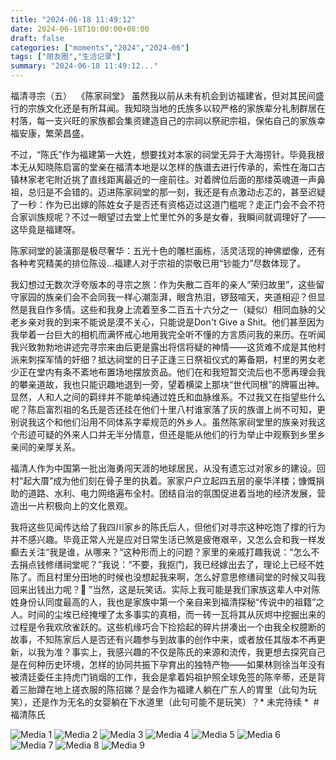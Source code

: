 ```yaml
---
title: "2024-06-18 11:49:12"
date: 2024-06-18T10:00:00+08:00
draft: false
categories: ["moments","2024","2024-06"]
tags: ["朋友圈","生活记录"]
summary: "2024-06-18 11:49:12..."
---
```


福清寻宗（五）
​
​《陈家祠堂》
​
​虽然我以前从未有机会到访福建省，但对其民间盛行的宗族文化还是有所耳闻。我知晓当地的氏族多以较严格的家族辈分礼制群居在村落，每一支兴旺的家族都会集资建造自己的宗祠以祭祀宗祖，保佑自己的家​族幸福安康，繁荣昌盛。

不过，“陈氏”作为福建第一大姓，想要找对本家的祠堂无异于大海捞针。毕竟我根本无从知晓陈启富的堂亲在福清本地是以怎样的族谱去进行传承的，索性在海口古镇林家老宅附近挑了直线距离最近的一座前往。对着牌位后面的那缕英魂道一声鼻祖，总归是不会错的。
​
​迈进陈家祠堂的那一刻，我还是有点激动忐忑的，甚至迟疑了一秒：作为已出嫁的陈姓女子是否还有资格迈过这道门槛呢？走正门会不会不符合家训族规呢？不过一眼望过去堂上忙里忙外的多是女眷，我瞬间就调理好了——这毕竟是福建呀。

陈家祠堂的装潢那是极尽奢华：五光十色的雕栏画栋，活灵活现的神佛塑像，还有各种考究精美的排位陈设…福建人对于宗祖的崇敬已用“钞能力”尽数体现了。

我幻想过无数次浮夸版本的寻宗之旅：作为失散二百年的亲人“荣归故里”，这些留守家园的族亲们会不会同我一样心潮澎湃，眼含热泪，锣鼓喧天，夹道相迎？但显然是我自作多情。这些和我身上流着至多二百五十六分之一（疑似）相同血脉的父老乡亲对我的到来不能说是漠不关心，只能说是Don't Give a Shit。他们甚至因为我举着一台巨大的相机而满怀戒心地用我完全听不懂的方言质问我的来历。在听闻我兴致勃勃地讲述完寻宗来由后更是露出将信将疑的神情——这货难不成是其他村派来刺探军情的奸细？
​
​抵达祠堂的日子正逢三日祭祖仪式的筹备期，村里的男女老少正在堂内有条不紊地布置场地摆放贡品。他们在和我短暂交流后也不愿再理会我的攀亲道故，我也只能识趣地退到一旁，望着横梁上那块“世代同根”的牌匾出神。显然，人和人之间的羁绊并不能单纯通过姓氏和血脉维系。
​
​不过我又在指望些什么呢？陈启富烈祖的名氏是否还挂在他们十里八村谁家落了灰的族谱上尚不可知，更别说我这个和他们沿用不同体系字辈规范的外乡人。​虽然陈家祠堂里的族亲对我这个形迹可疑的外来人口并无半分情意，但还是能从他们的行为举止中观察到乡里乡亲间的亲厚关系。

福清人作为中国第一批出海勇闯天涯的地球居民，从没有遗忘过对家乡的建设。回村“起大厝”成为他们刻在骨子里的执着。家家户户立起四五层的豪华洋楼；慷慨捐助的道路、水利、电力网络遍布全村。团结自治的氛围促进着当地的经济发展，营造出一片积极向上的文化景观。

我将这些见闻传达给了我四川家乡的陈氏后人，但他们对寻宗这种吃饱了撑的行为并不感兴趣。毕竟正常人光是应对日常生活已煞是疲倦艰辛，又怎么会和我一样发癫去关注“我是谁，从哪来？”这种形而上的问题？
​
​家里的亲戚打趣我说：“怎么不去捐点钱修缮祠堂呢？”我说：“不要，我抠门，我已经嫁出去了，理论上已经不姓陈了。而且村里分田地的时候也没想起我来啊，怎么好意思修缮祠堂的时候又叫我回来出钱出力呢？🙂 ”当然，这是玩笑话。实际上我可能是我们家族这辈人中对陈姓身份认同度最高的人，我也是家族中第一个亲自来到福清探秘“传说中的祖籍”之人。
​
​时间的尘埃已经掩埋了太多事实的真相，而一砖一瓦将其从灰烬中挖掘出来的过程是令我欢欣雀跃的。这些机缘巧合下捡拾起的碎片拼凑出一个由我全权臆断的故事，不知陈家后人是否还有兴趣参与到故事的创作中来，或者放任其版本不再更新，以我为准？
​
​事实上，我感兴趣的不仅是陈氏的来源和流传，我更想去探究自己是在何种历史环境，怎样的协同共振下孕育出的独特产物——如果林则徐当年没有被清廷委任主持虎门销烟的工作，我会是拿着妈祖护照全球免签的陈辛蒂，还是背着三胎蹲在地上搓衣服的陈招娣？是会作为福建人躺在广东人的胃里（此句为玩笑），还是作为无名的女婴躺在下水道里（此句可能不是玩笑）？
​
​* 未完待续 *
​
​#福清陈氏

![Media 1](/Moments/photos/2024-06-18/202406181149120.jpg)
![Media 2](/Moments/photos/2024-06-18/202406181149121.jpg)
![Media 3](/Moments/photos/2024-06-18/202406181149122.jpg)
![Media 4](/Moments/photos/2024-06-18/202406181149123.jpg)
![Media 5](/Moments/photos/2024-06-18/202406181149124.jpg)
![Media 6](/Moments/photos/2024-06-18/202406181149125.jpg)
![Media 7](/Moments/photos/2024-06-18/202406181149126.jpg)
![Media 8](/Moments/photos/2024-06-18/202406181149127.jpg)
![Media 9](/Moments/photos/2024-06-18/202406181149128.jpg)

